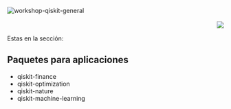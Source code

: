 ![workshop-qiskit-general](https://user-images.githubusercontent.com/1554515/126076311-0afe644a-f2eb-4691-a4f7-5cdfea9d3c72.png)<br/><br/><a href="https://opensource.org/licenses/Apache-2.0"><img align="right" src="https://img.shields.io/github/license/QMexico/qmexico.github.io.svg?style=popout-square"></a><br/>Estas en la sección:## Paquetes para aplicaciones- qiskit-finance- qiskit-optimization- qiskit-nature- qiskit-machine-learning